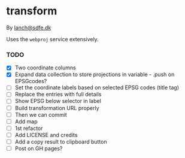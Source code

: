 # transform

By lanch@sdfe.dk

Uses the `webproj` service extensively.

### TODO

- [x] Two coordinate columns
- [x] Expand data collection to store projections in variable - .push on EPSGcodes?
- [ ] Set the coordinate labels based on selected EPSG codes (title tag)
- [ ] Replace the entries with full details
- [ ] Show EPSG below selector in label
- [ ] Build  transformation URL properly
- [ ] Then we can commit
- [ ] Add map
- [ ] 1st refactor
- [ ] Add LICENSE and credits
- [ ] Add a copy result to clipboard button
- [ ] Post on GH pages?
